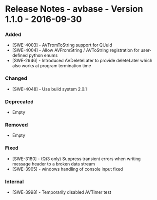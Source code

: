 Release Notes - avbase - Version 1.1.0 - 2016-09-30
===================================================

### Added

* [SWE-4003] - AVFromToString support for QUuid
* [SWE-4004] - Allow AVFromString / AVToString registration for user-defined python enums
* [SWE-2946] - Introduced AVDeleteLater to provide deleteLater which also works at program termination time

### Changed

* [SWE-4048] - Use build system 2.0.1

### Deprecated

* Empty

### Removed

* Empty

### Fixed

* [SWE-3180] - (Qt3 only) Suppress transient errors when writing message header to a broken data stream
* [SWE-3905] - windows handling of console input fixed

### Internal

* [SWE-3998] - Temporarily disabled AVTimer test
